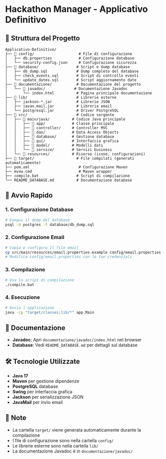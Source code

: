 # Hackathon Manager - Applicativo Definitivo

## 📁 Struttura del Progetto

```
Applicativo-Definitivo/
├── 📁 config/                    # File di configurazione
│   ├── db.properties            # Configurazione database
│   └── security-config.json     # Configurazione sicurezza
├── 📁 database/                 # Script e dump database
│   ├── db_dump.sql             # Dump completo del database
│   ├── check_events.sql        # Script di controllo eventi
│   └── update_dates.sql        # Script aggiornamento date
├── 📁 documentazione/           # Documentazione del progetto
│   └── 📁 javadoc/             # Documentazione Javadoc
│       └── index.html          # Pagina principale documentazione
├── 📁 lib/                      # Librerie esterne
│   ├── jackson-*.jar           # Librerie JSON
│   ├── javax.mail.jar          # Libreria email
│   └── postgresql.jar          # Driver PostgreSQL
├── 📁 src/                      # Codice sorgente
│   ├── 📁 main/java/          # Codice Java principale
│   │   ├── 📁 app/            # Classe principale
│   │   ├── 📁 controller/     # Controller MVC
│   │   ├── 📁 dao/            # Data Access Objects
│   │   ├── 📁 database/       # Gestione database
│   │   ├── 📁 gui/            # Interfaccia grafica
│   │   ├── 📁 model/          # Modelli dati
│   │   └── 📁 service/        # Servizi business
│   └── 📁 resources/          # Risorse (icone, configurazioni)
├── 📁 target/                   # File compilati (generati automaticamente)
├── pom.xml                      # Configurazione Maven
├── mvnw.cmd                     # Maven wrapper
├── compile.bat                 # Script di compilazione
└── README_DATABASE.md          # Documentazione database
```

## 🚀 Avvio Rapido

### 1. Configurazione Database
```bash
# Esegui il dump del database
psql -U postgres -f database/db_dump.sql
```

### 2. Configurazione Email
```bash
# Copia e configura il file email
cp src/main/resources/email.properties.example config/email.properties
# Modifica config/email.properties con le tue credenziali
```

### 3. Compilazione
```bash
# Usa lo script di compilazione
./compile.bat
```

### 4. Esecuzione
```bash
# Avvia l'applicazione
java -cp "target/classes;lib/*" app.Main
```

## 📖 Documentazione

- **Javadoc**: Apri `documentazione/javadoc/index.html` nel browser
- **Database**: Vedi `README_DATABASE.md` per dettagli sul database

## 🛠️ Tecnologie Utilizzate

- **Java 17**
- **Maven** per gestione dipendenze
- **PostgreSQL** database
- **Swing** per interfaccia grafica
- **Jackson** per serializzazione JSON
- **JavaMail** per invio email

## 📝 Note

- La cartella `target/` viene generata automaticamente durante la compilazione
- I file di configurazione sono nella cartella `config/`
- Le librerie esterne sono nella cartella `lib/`
- La documentazione Javadoc è in `documentazione/javadoc/`
